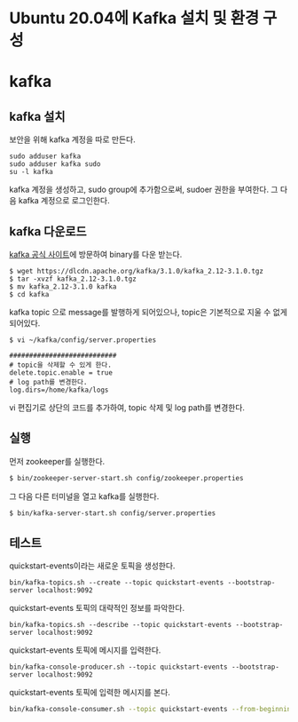 ﻿# Ubuntu 20.04에 Kafka 설치 및 환경 구성 
# kafka
## kafka 설치
보안을 위해 kafka 계정을 따로 만든다.
```
sudo adduser kafka
sudo adduser kafka sudo
su -l kafka
```
kafka 계정을 생성하고, sudo group에 추가함으로써, sudoer 권한을 부여한다.
그 다음 kafka 계정으로 로그인한다.

## kafka 다운로드

[kafka 공식 사이트](https://kafka.apache.org/downloads)에 방문하여 binary를 다운 받는다. 
```
$ wget https://dlcdn.apache.org/kafka/3.1.0/kafka_2.12-3.1.0.tgz
$ tar -xvzf kafka_2.12-3.1.0.tgz
$ mv kafka_2.12-3.1.0 kafka
$ cd kafka
```
kafka topic 으로 message를 발행하게 되어있으나, topic은 기본적으로 지울 수 없게 되어있다. 
```
$ vi ~/kafka/config/server.properties
```
```
###########################
# topic을 삭제할 수 있게 한다.
delete.topic.enable = true
# log path를 변경한다.
log.dirs=/home/kafka/logs
```
vi 편집기로 상단의 코드를 추가하여, topic 삭제 및 log path를 변경한다.

## 실행 
먼저 zookeeper를 실행한다.
```bash
$ bin/zookeeper-server-start.sh config/zookeeper.properties
```
그 다음 다른 터미널을 열고 kafka를 실행한다.
```bash
$ bin/kafka-server-start.sh config/server.properties
```

## 테스트

quickstart-events이라는 새로운 토픽을 생성한다.
```
bin/kafka-topics.sh --create --topic quickstart-events --bootstrap-server localhost:9092
```
quickstart-events 토픽의 대략적인 정보를 파악한다.
```
bin/kafka-topics.sh --describe --topic quickstart-events --bootstrap-server localhost:9092
```
quickstart-events 토픽에 메시지를 입력한다.
```
bin/kafka-console-producer.sh --topic quickstart-events --bootstrap-server localhost:9092
```
quickstart-events 토픽에 입력한 메시지를 본다.
```bash
bin/kafka-console-consumer.sh --topic quickstart-events --from-beginning --bootstrap-server localhost:9092
```



